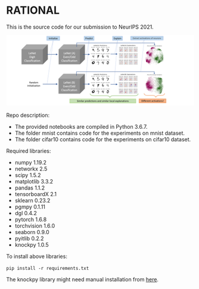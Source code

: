 # RATIONAL

This is the source code for our submission to NeurIPS 2021.

![Image of Yaktocat](https://github.com/anonymousNIPS/RATIONAL/blob/a00eb22559952928625a3854a08ba769f853b843/figs/DeepEx-2.png)

Repo description:
  
  * The provided notebooks are compiled in Python 3.6.7.
  * The folder mnist contains code for the experiments on mnist dataset.
  * The folder cifar10 contains code for the experiments on cifar10 dataset.

Required libraries:

  * numpy 1.19.2
  * networkx 2.5
  * scipy 1.5.2
  * matplotlib 3.3.2
  * pandas 1.1.2
  * tensorboardX 2.1
  * sklearn 0.23.2
  * pgmpy 0.1.11
  * dgl 0.4.2
  * pytorch 1.6.8
  * torchvision 1.6.0
  * seaborn 0.9.0
  * pyitlib 0.2.2
  * knockpy 1.0.5
  
To install above libraries:

`pip install -r requirements.txt`

The knockpy library might need manual installation from [here]( https://pypi.org/project/knockpy/).
